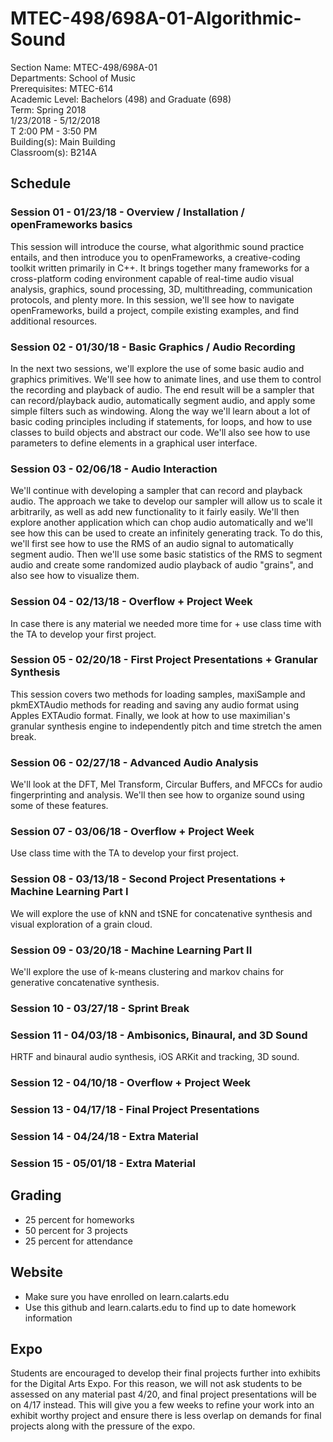 # MTEC-498/698A-01-Algorithmic-Sound

Section Name: MTEC-498/698A-01  
Departments: School of Music  
Prerequisites: MTEC-614  
Academic Level: Bachelors (498) and Graduate (698)  
Term: Spring 2018  
1/23/2018 - 5/12/2018  
T 2:00 PM - 3:50 PM  
Building(s): Main Building  
Classroom(s): B214A  

## Schedule

### Session 01 - 01/23/18 - Overview / Installation / openFrameworks basics

This session will introduce the course, what algorithmic sound practice entails, and then introduce you to openFrameworks, a creative-coding toolkit written primarily in C++.  It brings together many frameworks for a cross-platform coding environment capable of real-time audio visual analysis, graphics, sound processing, 3D, multithreading, communication protocols, and plenty more.  In this session, we'll see how to navigate openFrameworks, build a project, compile existing examples, and find additional resources.

### Session 02 - 01/30/18 - Basic Graphics / Audio Recording

In the next two sessions, we'll explore the use of some basic audio and graphics primitives.  We'll see how to animate lines, and use them to control the recording and playback of audio.  The end result will be a sampler that can record/playback audio, automatically segment audio, and apply some simple filters such as windowing.  Along the way we'll learn about a lot of basic coding principles including if statements, for loops, and how to use classes to build objects and abstract our code.  We'll also see how to use parameters to define elements in a graphical user interface.

### Session 03 - 02/06/18 - Audio Interaction

We'll continue with developing a sampler that can record and playback audio.  The approach we take to develop our sampler will allow us to scale it arbitrarily, as well as add new functionality to it fairly easily.  We'll then explore another application which can chop audio automatically and we'll see how this can be used to create an infinitely generating track.  To do this, we'll first see how to use the RMS of an audio signal to automatically segment audio.  Then we'll use some basic statistics of the RMS to segment audio and create some randomized audio playback of audio "grains", and also see how to visualize them.

### Session 04 - 02/13/18 - Overflow + Project Week

In case there is any material we needed more time for + use class time with the TA to develop your first project.

### Session 05 - 02/20/18 - First Project Presentations + Granular Synthesis

This session covers two methods for loading samples, maxiSample and pkmEXTAudio methods for reading and saving any audio format using Apples EXTAudio format.  Finally, we look at how to use maximilian's granular synthesis engine to independently pitch and time stretch the amen break.


### Session 06 - 02/27/18 - Advanced Audio Analysis

We'll look at the DFT, Mel Transform, Circular Buffers, and MFCCs for audio fingerprinting and analysis.  We'll then see how to organize sound using some of these features.


### Session 07 - 03/06/18 - Overflow + Project Week

Use class time with the TA to develop your first project.

### Session 08 - 03/13/18 - Second Project Presentations + Machine Learning Part I

We will explore the use of kNN and tSNE for concatenative synthesis and visual exploration of a grain cloud.

### Session 09 - 03/20/18 - Machine Learning Part II

We'll explore the use of k-means clustering and markov chains for generative concatenative synthesis.
 

### Session 10 - 03/27/18 - Sprint Break

### Session 11 - 04/03/18 - Ambisonics, Binaural, and 3D Sound

HRTF and binaural audio synthesis, iOS ARKit and tracking, 3D sound.

### Session 12 - 04/10/18 - Overflow + Project Week

### Session 13 - 04/17/18 - Final Project Presentations

### Session 14 - 04/24/18 - Extra Material

### Session 15 - 05/01/18 - Extra Material


## Grading

* 25 percent for homeworks
* 50 percent for 3 projects
* 25 percent for attendance

## Website

* Make sure you have enrolled on learn.calarts.edu
* Use this github and learn.calarts.edu to find up to date homework information

## Expo

Students are encouraged to develop their final projects further into exhibits for the Digital Arts Expo.  For this reason, we will not ask students to be assessed on any material past 4/20, and final project presentations will be on 4/17 instead.  This will give you a few weeks to refine your work into an exhibit worthy project and ensure there is less overlap on demands for final projects along with the pressure of the expo.
